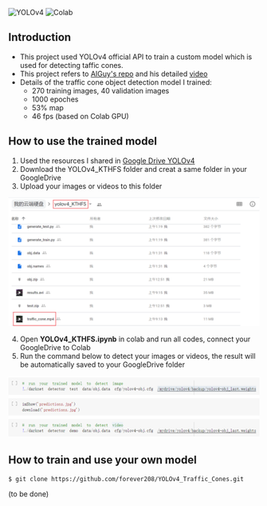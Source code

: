 ![YOLOv4](https://img.shields.io/badge/YOLOv4-API-brightgreen) ![Colab](https://img.shields.io/badge/Colab-training-orange)

## Introduction
- This project used YOLOv4 official API to train a custom model which is used for detecting taffic cones.
- This project refers to [AIGuy's repo](https://github.com/theAIGuysCode/YOLOv4-Cloud-Tutorial) and his detailed [video](https://www.youtube.com/watch?v=mmj3nxGT2YQ)
- Details of the traffic cone object detection model I trained:
     - 270 training images, 40 validation images
     - 1000 epoches
     - 53% map
     - 46 fps (based on Colab GPU)
     

## How to use the trained model

1. Used the resources I shared in [Google Drive YOLOv4](https://drive.google.com/drive/folders/14fgDkg3bVDhNwwX3zV-Tl0itMRhzOZTj)
2. Download the YOLOv4_KTHFS folder and creat a same folder in your GoogleDrive
3. Upload your images or videos to this folder

<img src="img/your GoogleDrive folder .png" width="800" />

4. Open __YOLOv4_KTHFS.ipynb__ in colab and run all codes, connect your GoogleDrive to Colab
5. Run the command below to detect your images or videos, the result will be automatically saved to your GoogleDrive folder

<img src="img/detect your images or videos.png" width="800" />




## How to train and use your own model

    $ git clone https://github.com/forever208/YOLOv4_Traffic_Cones.git

    
(to be done)

    
